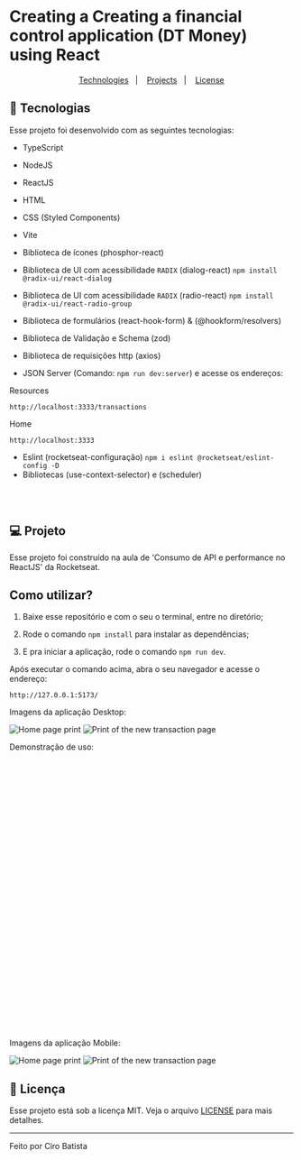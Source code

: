 # Creating a Creating a financial control application (DT Money) using React

<p
align="center">
  <a
  href="#-tecnologias">Technologies</a>&nbsp;&nbsp;&nbsp;|&nbsp;&nbsp;&nbsp;
  <a
  href="#-projeto">Projects</a>&nbsp;&nbsp;&nbsp;|&nbsp;&nbsp;&nbsp;
  <a
  href="#memo-licença">License</a>
</p>

## 🚀 Tecnologias

Esse projeto foi desenvolvido com as seguintes tecnologias:

- TypeScript
- NodeJS
- ReactJS
- HTML
- CSS (Styled Components)
- Vite

- Biblioteca de ícones (phosphor-react)
- Biblioteca de UI com acessibilidade `RADIX` (dialog-react)
`npm install @radix-ui/react-dialog`
- Biblioteca de UI com acessibilidade `RADIX` (radio-react)
`npm install @radix-ui/react-radio-group`
- Biblioteca de formulários (react-hook-form) & (@hookform/resolvers)
- Biblioteca de Validação e Schema (zod)
- Biblioteca de requisições http (axios)
- JSON Server (Comando: `npm run dev:server`) e acesse os endereços:
<div>
  Resources

  `http://localhost:3333/transactions`

  Home

  `http://localhost:3333`
</div>

- Eslint (rocketseat-configuração)
`npm i eslint @rocketseat/eslint-config -D`
- Bibliotecas (use-context-selector) e (scheduler)

</br></br>

## 💻 Projeto

Esse projeto foi construído na aula de 'Consumo de API e performance no ReactJS' da Rocketseat.

## Como utilizar?

1. Baixe esse repositório e com o seu o terminal, entre no diretório;

2. Rode o comando `npm install` para instalar as dependências;

3. E pra iniciar a aplicação, rode o comando `npm run dev`.

Após executar o comando acima, abra o seu navegador e acesse o endereço:

`http://127.0.0.1:5173/`

Imagens da aplicação Desktop:

<img
src="https://github.com/Ciro-TI-System/DTMoney/blob/Visual-Structure/src/assets/%5BDesktop%5D%20Home.jpg"
alt="Home page print"/>
<img
src="https://github.com/Ciro-TI-System/DTMoney/blob/Visual-Structure/src/assets/%5BDesktop%5D%20Nova%20Transa%C3%A7%C3%A3o.jpg"
alt="Print of the new transaction page"/>

Demonstração de uso:

<div class="video">
    <iframe width="854" height="480" src="" frameborder="0" gesture="media" allow="encrypted-media" allowfullscreen></iframe>
</div>

Imagens da aplicação Mobile:

<img
src="https://github.com/Ciro-TI-System/DTMoney/blob/Visual-Structure/src/assets/%5BMobile%5D%20Home.jpg"
alt="Home page print"/>
<img
src="https://github.com/Ciro-TI-System/DTMoney/blob/Visual-Structure/src/assets/%5BMobile%5D%20Nova%20Transa%C3%A7%C3%A3o.jpg"
alt="Print of the new transaction page"/>

## :memo: Licença

Esse projeto está sob a licença MIT. Veja o arquivo [LICENSE](.github/LICENSE.md) para mais detalhes.

---

Feito por Ciro Batista
